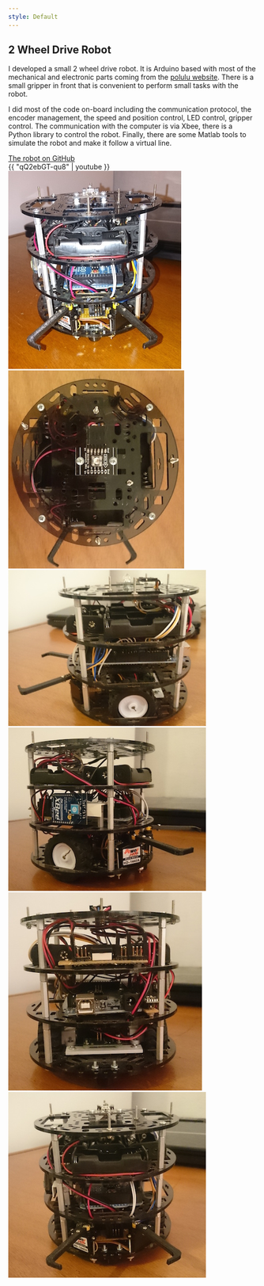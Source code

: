 ```yaml
---
style: Default
---
```


## 2 Wheel Drive Robot

I developed a small 2 wheel drive robot. It is Arduino based with most of the mechanical and electronic parts coming from the [polulu website](https://www.pololu.com/).  There is a small gripper in front that is convenient to perform small tasks with the robot.

I did most of the code on-board including the communication protocol, the encoder management, the speed and position control, LED control, gripper control. The communication with the computer is via Xbee, there is a Python library to control the robot. Finally, there are some Matlab tools to simulate the robot and make it follow a virtual line.

<a class="btn btn-block btn-github btn-lg center" href="https://github.com/jgrizou/robot_2WD" target="_blank">
<i class="fa fa-github"></i> The robot on GitHub
</a>

<div class="grid">
  <div class="media-item media-item--width2"> {{ "qQ2ebGT-qu8" | youtube }} </div>
  <div class="media-item"> <img src="img/front_1.jpg"> </div>
  <div class="media-item"> <img src="img/top.jpg"> </div>
  <div class="media-item"> <img src="img/left.jpg"> </div>
  <div class="media-item"> <img src="img/right.jpg"> </div>
  <div class="media-item"> <img src="img/back.jpg"> </div>
  <div class="media-item"> <img src="img/front_2.jpg"> </div>
</div>

<script>
$(window).ready( function() {
  // init Isotope
  var $grid = $('.grid').isotope({
  layoutMode: 'packery',
  itemSelector: '.media-item',
  packery: {
  gutter: 5
  }
  });
});
</script>
